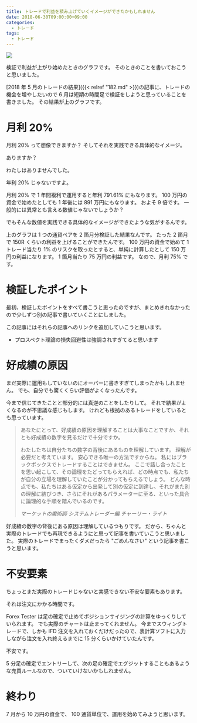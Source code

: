 ```yaml
---
title: トレードで利益を積み上げていくイメージができたかもしれません
date: 2018-06-30T09:00:00+09:00
categories:
  - トレード
tags:
  - トレード
---
```


![](/img/187-01.png)

検証で利益が上がり始めたときのグラフです。
そのときのことを書いておこうと思いました。

<!--more-->

[2018 年 5 月のトレードの結果]({{< relref "182.md" >}})の記事に、トレードの機会を増やしたいので 6 月は短期の時間足で検証をしようと思っていることを書きました。
その結果が上のグラフです。

# 月利 20%

月利 20% って想像できますか？
そしてそれを実践できる具体的なイメージ。

ありますか？

わたしはありませんでした。

年利 20% じゃないですよ。

月利 20% で 1 年間複利で運用すると年利 791.61% にもなります。
100 万円の資金で始めたとしても 1 年後には 891 万円にもなります。
およそ 9 倍です。
一般的には異常とも言える数値じゃないでしょうか？

でもそんな数値を実践できる具体的なイメージができたような気がするんです。

上のグラフは 1 つの通貨ペアを 2 箇月分検証した結果なんです。
たった 2 箇月で 150R くらいの利益を上げることができたんです。
100 万円の資金で始めて 1 トレード当たり 1% のリスクを取ったとすると、単純に計算したとして 150 万円の利益になります。
1 箇月当たり 75 万円の利益です。
なので、月利 75% です。

# 検証したポイント

最初、検証したポイントをすべて書こうと思ったのですが、まとめきれなかったので少しずつ別の記事で書いていくことにしました。

この記事にはそれらの記事へのリンクを追加していこうと思います。

* プロスペクト理論の損失回避性は強調されすぎてると思います

<!-- * [プロスペクト理論の損失回避性は強調されすぎてると思います]({{< relref "188.md" >}}) -->
<!-- * [環境認識も強調されすぎてると思います]({{< relref "187.md" >}}) -->

# 好成績の原因

まだ実際に運用もしていないのにオーバーに書きすぎてしまったかもしれません。
でも、自分でも驚くくらい評価がよくなったんです。

今まで信じてきたことと部分的には真逆のことをしたりして。
それで結果がよくなるのが不思議な感じもします。
けれども根拠のあるトレードをしているとも思っています。

> あなたにとって、好成績の原因を理解することは大事なことですか、それとも好成績の数字を見るだけで十分ですか。
>
> わたしたちは自分たちの数字の背後にあるものを理解しています。
> 理解が必要だと考えています。
> 安心できる唯一の方法ですからね。
> 私にはブラックボックスでトレードすることはできません。
> ここで話し合ったことを思い起こして、その論理をたどってもらえれば、どの時点でも、私たちが自分の立場を理解していたことが分かってもらえるでしょう。
> どんな時点でも、私たちはある仮定から出発して別の仮定に到達し、それがまた別の理解に結びつき、さらにそれがあるパラメーターに至る、といった具合に論理的な手順を踏んでいるのです。
>
> <cite>マーケットの魔術師 システムトレーダー編 チャーリー・ライト</cite>

好成績の数字の背後にある原因は理解しているつもりです。
だから、ちゃんと実際のトレードでも再現できるようにと思って記事を書いていこうと思いました。
実際のトレードでまったくダメだったら "ごめんなさい" という記事を書こうと思います。

# 不安要素

ちょっとまだ実際のトレードじゃないと実感できない不安な要素もあります。

それは注文にかかる時間です。

Forex Tester は足の確定で止めてポジションサイジングの計算をゆっくりしていられます。
でも実際のチャートは止まってくれません。
今までスウィングトレードで、しかも IFD 注文を入れておくだけだったので、表計算ソフトに入力しながら注文を入れ終えるまでに 15 分くらいかけていたんです。

不安です。

5 分足の確定でエントリーして、次の足の確定でエグジットすることもあるような売買ルールなので、ついていけないかもしれません。

# 終わり

7 月から 10 万円の資金で、 100 通貨単位で、運用を始めてみようと思います。

